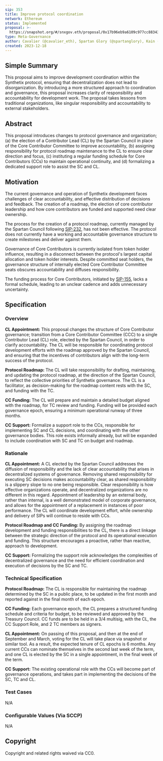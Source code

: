 ```yaml
---
sip: 353
title: Improve protocol coordination
network: Ethereum 
status: Implemented
proposal: >-
  https://snapshot.org/#/snxgov.eth/proposal/0x17b96eb9a6109c977cc88343d6116c85bf3a08ee00b6477137b7d2c83f09cb26
type: Meta-Governance
author: Cavalier (@cavalier_eth), Spartan Glory (@spartanglory), Kain (@kaiynne) 
created: 2023-12-18
---
```


## Simple Summary
<!--"If you can't explain it simply, you don't understand it well enough." Simply describe the outcome the proposed changes intend to achieve. This should be non-technical and accessible to a casual community member.-->

This proposal aims to improve development coordination within the Synthetix protocol, ensuring that decentralization does not lead to disorganization. By introducing a more structured approach to coordination and governance, this proposal increases clarity of responsibility and accountability for development work. The proposal takes lessons from traditional organizations, like singular responsibility and accountability to external stakeholders.

## Abstract
<!--A short (~200 word) description of the proposed change, the abstract should clearly describe the proposed change. This is what *will* be done if the SIP is implemented, not *why* it should be done or *how* it will be done. If the SIP proposes deploying a new contract, write, "we propose to deploy a new contract that will do x".-->

This proposal introduces changes to protocol governance and organization; (a) the election of a Contributor Lead (CL) by the Spartan Council in place of the Core Contributor Committee to improve accountability, (b) assigning responsibility for protocol roadmap maintenance to the CL to ensure clear direction and focus, (c) instituting a regular funding schedule for Core Contributors (CCs) to maintain operational continuity, and (d) formalizing a dedicated support role to assist the SC and CL.

## Motivation
<!--This is the problem statement. This is the *why* of the SIP. It should clearly explain *why* the current state of the protocol is inadequate.  It is critical that you explain *why* the change is needed, if the SIP proposes changing how something is calculated, you must address *why* the current calculation is inaccurate or wrong. This is not the place to describe how the SIP will address the issue!-->

The current governance and operation of Synthetix development faces challenges of clear accountability, and effective distribution of decisions and feedback. The creation of a roadmap, the election of core contributor leadership and how core contributors are funded and supported need clear ownership. 

The process for the creation of a protocol roadmap, currently managed by the Spartan Council following [SIP-232](https://sips.synthetix.io/sips/sip-232/), has not been effective. The protocol does not currently have a working and accountable governance structure to create milestones and deliver against them.

Governance of Core Contributors is currently isolated from token holder influence, resulting in a disconnect between the protocol's largest capital allocation and token holder interests. Despite committed seat holders, the governance structure of internally elected Core Contributor Committee seats obscures accountability and diffuses responsibility. 

The funding process for Core Contributors, initiated by [SIP-155](https://sips.synthetix.io/sips/sip-155/), lacks a formal schedule, leading to an unclear cadence and adds unnecessary uncertainty.

## Specification
<!--The specification should describe the syntax and semantics of any new feature, there are five sections
1. Overview
2. Rationale
3. Technical Specification
4. Test Cases
5. Configurable Values
-->

### Overview
<!--This is a high level overview of *how* the SIP will solve the problem. The overview should clearly describe how the new feature will be implemented.-->

**CL Appointment:** 
This proposal changes the structure of Core Contributor governance; transition from a Core Contributor Committee (CCC) to a single Contributor Lead (CL) role, elected by the Spartan Council, in order to clarify accountability. The CL will be responsible for coordinating protocol development efforts with the roadmap approved by the Spartan Council, and ensuring that the incentives of contributors align with the long-term success of the protocol.

**Protocol Roadmap:** 
The CL will take responsibility for drafting, maintaining, and updating the protocol roadmap, at the direction of the Spartan Council, to reflect the collective priorities of Synthetix governance. The CL is a facilitator, as decision-making for the roadmap content rests with the SC, and funding with the TC.

**CC Funding:**
The CL will prepare and maintain a detailed budget aligned with the roadmap, for TC review and funding. Funding will be provided each governance epoch, ensuring a minimum operational runway of three months.

**CC Support:**
Formalize a support role to the CCs, responsible for implementing SC and CL decisions, and coordinating with the other governance bodies. This role exists informally already, but will be expanded to include coordination with SC and TC on budget and roadmap. 

### Rationale
<!--This is where you explain the reasoning behind how you propose to solve the problem. Why did you propose to implement the change in this way, what were the considerations and trade-offs. The rationale fleshes out what motivated the design and why particular design decisions were made. It should describe alternate designs that were considered and related work. The rationale may also provide evidence of consensus within the community, and should discuss important objections or concerns raised during discussion.-->

**CL Appointment:**
A CL elected by the Spartan Council addresses the diffusion of responsibility and the lack of clear accountability that arises in decentralized systems of governance. 
Removing shared responsibility for executing SC decisions makes accountability clear, as shared responsibility is a slippery slope to no one being responsible. Clear responsibility is how effective organizations operate, and decentralized organizations are no different in this regard.
Appointment of leadership by an external body, rather than internal, is a well demonstrated model of corporate governance, and allows for the appointment of a replacement in instances of poor performance.
The CL will coordinate development effort, while ownership and delivery of SIPs will continue to reside with CCs.  

**Protocol Roadmap and CC Funding:**
By assigning the roadmap development and funding responsibilities to the CL, there is a direct linkage between the strategic direction of the protocol and its operational execution and funding. This structure encourages a proactive, rather than reactive, approach to development.

**CC Support:**
Formalizing the support role acknowledges the complexities of decentralized governance and the need for efficient coordination and execution of decisions by the SC and TC.

### Technical Specification
**Protocol Roadmap:** The CL is responsible for maintaining the roadmap determined by the SC in a public place, to be updated in the first month and reported against in the final month of each epoch.

**CC Funding:**
Each governance epoch, the CL prepares a structured funding schedule and criteria for budget, to be reviewed and approved by the Treasury Council. CC funds are to be held in a 3/4 multisig, with the CL, the CC Support Role, and 2 TC members as signers.

**CL Appointment:**
On passing of this proposal, and then at the end of September and March, voting for the CL will take place via snapshot or similar tool. As a result, the expected tenure of CL epochs is 6 months. Any current CCs can nominate themselves in the second last week of the term, and one CL is elected by the SC in a single appointment, in the final week of the term.

**CC Support:**
The existing operational role with the CCs will become part of governance operations, and takes part in implementing the decisions of the SC, TC and CL. 

### Test Cases
<!--Test cases for an implementation are mandatory for SIPs but can be included with the implementation..-->

N/A

### Configurable Values (Via SCCP)
<!--Please list all values configurable via SCCP under this implementation.-->

N/A

## Copyright
Copyright and related rights waived via CC0.
